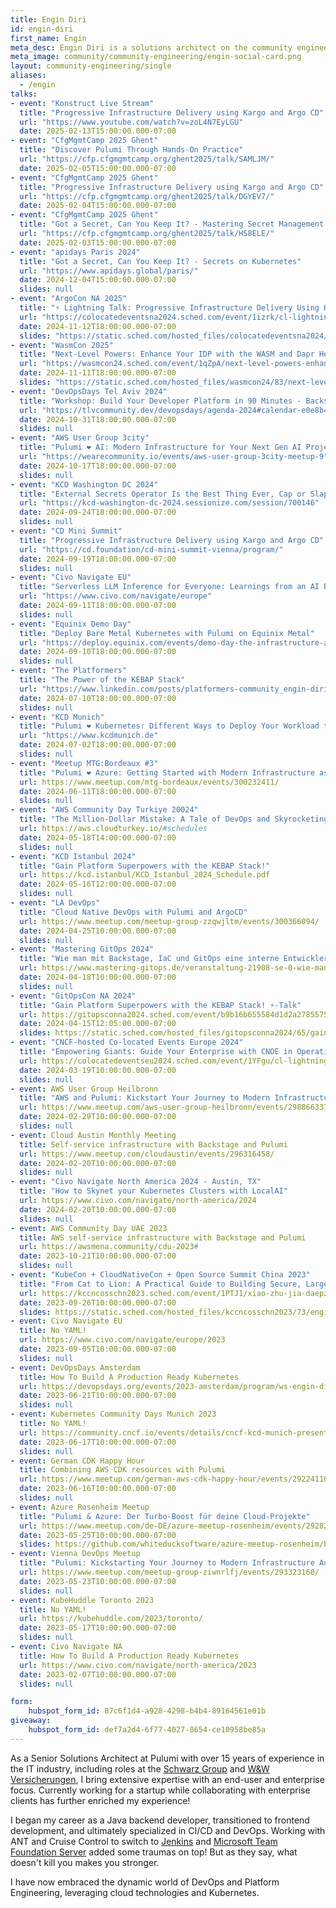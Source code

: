 ```yaml
---
title: Engin Diri
id: engin-diri
first_name: Engin
meta_desc: Engin Diri is a solutions architect on the community engineering team.
meta_image: community/community-engineering/engin-social-card.png
layout: community-engineering/single
aliases:
  - /engin
talks:
- event: "Konstruct Live Stream"
  title: "Progressive Infrastructure Delivery using Kargo and Argo CD"
  url: "https://www.youtube.com/watch?v=zoL4N7EyLGU"
  date: 2025-02-13T15:00:00.000-07:00  
- event: "CfgMgmtCamp 2025 Ghent"
  title: "Discover Pulumi Through Hands-On Practice"
  url: "https://cfp.cfgmgmtcamp.org/ghent2025/talk/SAMLJM/"
  date: 2025-02-05T15:00:00.000-07:00
- event: "CfgMgmtCamp 2025 Ghent"
  title: "Progressive Infrastructure Delivery using Kargo and Argo CD"
  url: "https://cfp.cfgmgmtcamp.org/ghent2025/talk/DGYEV7/"
  date: 2025-02-04T15:00:00.000-07:00  
- event: "CfgMgmtCamp 2025 Ghent"
  title: "Got a Secret, Can You Keep It? - Mastering Secret Management in Kubernetes"
  url: "https://cfp.cfgmgmtcamp.org/ghent2025/talk/HS8ELE/"
  date: 2025-02-03T15:00:00.000-07:00
- event: "apidays Paris 2024"
  title: "Got a Secret, Can You Keep It? - Secrets on Kubernetes"
  url: "https://www.apidays.global/paris/"
  date: 2024-12-04T15:00:00.000-07:00
  slides: null
- event: "ArgoCon NA 2025"
  title: "⚡ Lightning Talk: Progressive Infrastructure Delivery Using Kargo and Argo CD"
  url: "https://colocatedeventsna2024.sched.com/event/1izrk/cl-lightning-talk-progressive-infrastructure-delivery-using-kargo-and-argo-cd-engin-diri-pulumi"
  date: 2024-11-12T18:00:00.000-07:00
  slides: "https://static.sched.com/hosted_files/colocatedeventsna2024/a3/kubecon-2024-na-progressive-infrastructure-delivery-using-kargo-and-argo-cd.pdf"
- event: "WasmCon 2025"
  title: "Next-Level Powers: Enhance Your IDP with the WASM and Dapr Hero Team-Up!"
  url: "https://wasmcon24.sched.com/event/1qZpA/next-level-powers-enhance-your-idp-with-the-wasm-and-dapr-hero-team-up-engin-diri-pulumi"
  date: 2024-11-11T18:00:00.000-07:00
  slides: "https://static.sched.com/hosted_files/wasmcon24/83/next-level-powers-enhance-your-idp-with-the-wasm-and-dapr-hero-team-up.pdf"
- event: "DevOpsDays Tel Aviv 2024"
  title: "Workshop: Build Your Developer Platform in 90 Minutes - Backstage + ArgoCD + K8s"
  url: "https://tlvcommunity.dev/devopsdays/agenda-2024#calendar-e0e8b4b4-54d8-4a8a-ab08-a15509b32a9d-event-m2bkpv13"
  date: 2024-10-31T18:00:00.000-07:00
  slides: null
- event: "AWS User Group 3city"
  title: "Pulumi ❤️ AI: Modern Infrastructure for Your Next Gen AI Project"
  url: "https://wearecommunity.io/events/aws-user-group-3city-meetup-9"
  date: 2024-10-17T18:00:00.000-07:00
  slides: null
- event: "KCD Washington DC 2024"
  title: "External Secrets Operator Is the Best Thing Ever, Cap or Slap?"
  url: "https://kcd-washington-dc-2024.sessionize.com/session/700146"
  date: 2024-09-24T18:00:00.000-07:00
  slides: null
- event: "CD Mini Summit"
  title: "Progressive Infrastructure Delivery using Kargo and Argo CD"
  url: "https://cd.foundation/cd-mini-summit-vienna/program/"
  date: 2024-09-19T18:00:00.000-07:00
  slides: null
- event: "Civo Navigate EU"
  title: "Serverless LLM Inference for Everyone: Learnings from an AI Beginner!"
  url: "https://www.civo.com/navigate/europe"
  date: 2024-09-11T18:00:00.000-07:00
  slides: null
- event: "Equinix Demo Day"
  title: "Deploy Bare Metal Kubernetes with Pulumi on Equinix Metal"
  url: "https://deploy.equinix.com/events/demo-day-the-infrastructure-as-code-edition/"
  date: 2024-09-10T18:00:00.000-07:00
  slides: null
- event: "The Platformers"
  title: "The Power of the KEBAP Stack"
  url: "https://www.linkedin.com/posts/platformers-community_engin-diri-customer-experience-architect-activity-7212732472592142336-Dd_R"
  date: 2024-07-10T18:00:00.000-07:00
  slides: null  
- event: "KCD Munich"
  title: "Pulumi ❤️ Kubernetes: Different Ways to Deploy Your Workload to Kubernetes"
  url: "https://www.kcdmunich.de"
  date: 2024-07-02T18:00:00.000-07:00
  slides: null
- event: "Meetup MTG:Bordeaux #3"
  title: "Pulumi ❤️ Azure: Getting Started with Modern Infrastructure as Code"
  url: https://www.meetup.com/mtg-bordeaux/events/300232411/
  date: 2024-06-11T18:00:00.000-07:00
  slides: null  
- event: "AWS Community Day Turkiye 20024"
  title: "The Million-Dollar Mistake: A Tale of DevOps and Skyrocketing AWS Bills"
  url: https://aws.cloudturkey.io/#schedules
  date: 2024-05-18T14:00:00.000-07:00
  slides: null
- event: "KCD Istanbul 2024"
  title: "Gain Platform Superpowers with the KEBAP Stack!"
  url: https://kcd.istanbul/KCD_Istanbul_2024_Schedule.pdf
  date: 2024-05-16T12:00:00.000-07:00
  slides: null
- event: "LA DevOps"
  title: "Cloud Native DevOps with Pulumi and ArgoCD"
  url: https://www.meetup.com/meetup-group-zzqwjltm/events/300366094/
  date: 2024-04-25T10:00:00.000-07:00
  slides: null
- event: "Mastering GitOps 2024"
  title: "Wie man mit Backstage, IaC und GitOps eine interne Entwicklerplattform auf Kubernetes aufbaut"
  url: https://www.mastering-gitops.de/veranstaltung-21908-se-0-wie-man-mit-backstage-iac-und-gitops-eine-interne-entwicklerplattform-auf-kubernetes-aufbaut.html
  date: 2024-04-18T10:00:00.000-07:00
  slides: null
- event: "GitOpsCon NA 2024"
  title: "Gain Platform Superpowers with the KEBAP Stack! ⚡-Talk"
  url: https://gitopsconna2024.sched.com/event/b9b16b655584d1d2a27855757eb3fc37
  date: 2024-04-15T12:05:00.000-07:00
  slides: https://static.sched.com/hosted_files/gitopsconna2024/65/gain-platform-superpowers-with-the-kebap-stack.pdf
- event: "CNCF-hosted Co-located Events Europe 2024"
  title: "Empowering Giants: Guide Your Enterprise with CNOE in Operational Tech Choices"
  url: https://colocatedeventseu2024.sched.com/event/1YFgu/cl-lightning-talk-empowering-giants-guide-your-enterprise-with-cnoe-in-operational-tech-choices-engin-diri-pulumi
  date: 2024-03-19T10:00:00.000-07:00
  slides: null
- event: AWS User Group Heilbronn
  title: "AWS and Pulumi: Kickstart Your Journey to Modern Infrastructure Automation"
  url: https://www.meetup.com/aws-user-group-heilbronn/events/298866337/
  date: 2024-02-29T10:00:00.000-07:00
  slides: null
- event: Cloud Austin Monthly Meeting
  title: Self-service infrastructure with Backstage and Pulumi
  url: https://www.meetup.com/cloudaustin/events/296316458/
  date: 2024-02-20T10:00:00.000-07:00
  slides: null
- event: "Civo Navigate North America 2024 - Austin, TX"
  title: "How to Skynet your Kubernetes Clusters with LocalAI"
  url: https://www.civo.com/navigate/north-america/2024
  date: 2024-02-20T10:00:00.000-07:00
  slides: null
- event: AWS Community Day UAE 2023
  title: AWS self-service infrastructure with Backstage and Pulumi
  url: https://awsmena.community/cdu-2023#
  date: 2023-10-21T10:00:00.000-07:00
  slides: null
- event: "KubeCon + CloudNativeCon + Open Source Summit China 2023"
  title: "From Cat to Lion: A Practical Guide to Building Secure, Large-Scale CI/CD Platforms with Tekton and Pulumi"
  url: https://kccncosschn2023.sched.com/event/1PTJ1/xiao-zhu-jia-daepzhi-tektonre-mao-cicd-zha-zhi-tutorial-from-cat-to-lion-a-practical-guide-to-building-secure-large-scale-cicd-platforms-with-tekton-engin-diri-pulumi
  date: 2023-09-26T10:00:00.000-07:00
  slides: https://static.sched.com/hosted_files/kccncosschn2023/73/engin_diri_from_cat_to_lion_a_practical_guide_to_building_secure_large_scale_ci_cd_platforms_with_tekton.pdf
- event: Civo Navigate EU
  title: No YAML!
  url: https://www.civo.com/navigate/europe/2023
  date: 2023-09-05T10:00:00.000-07:00
  slides: null
- event: DevOpsDays Amsterdam
  title: How To Build A Production Ready Kubernetes
  url: https://devopsdays.org/events/2023-amsterdam/program/ws-engin-diri-ringo-de-smet
  date: 2023-06-21T10:00:00.000-07:00
  slides: null
- event: Kubernetes Community Days Munich 2023
  title: No YAML!
  url: https://community.cncf.io/events/details/cncf-kcd-munich-presents-kcd-munich-2023/
  date: 2023-06-17T10:00:00.000-07:00
  slides: null
- event: German CDK Happy Hour
  title: Combining AWS CDK resources with Pulumi
  url: https://www.meetup.com/german-aws-cdk-happy-hour/events/292241169/
  date: 2023-06-16T10:00:00.000-07:00
  slides: null
- event: Azure Rosenheim Meetup
  title: "Pulumi & Azure: Der Turbo-Boost für deine Cloud-Projekte"
  url: https://www.meetup.com/de-DE/azure-meetup-rosenheim/events/292822487/
  date: 2023-05-25T10:00:00.000-07:00
  slides: https://github.com/whiteducksoftware/azure-meetup-rosenheim/blob/master/Azure-Meetup-2023-05-25-Pulumi-and-Azure-Der-Turbo-Boost-fuer-deine-Cloud-Projekte/2023-05-25-azure-rosenheim-meetup.pdf
- event: Vienna DevOps Meetup
  title: "Pulumi: Kickstarting Your Journey to Modern Infrastructure Automation"
  url: https://www.meetup.com/meetup-group-ziwnrlfj/events/293323160/
  date: 2023-05-23T10:00:00.000-07:00
  slides: null
- event: KubeHuddle Toronto 2023
  title: No YAML!
  url: https://kubehuddle.com/2023/toronto/
  date: 2023-05-17T10:00:00.000-07:00
  slides: null
- event: Civo Navigate NA
  title: How To Build A Production Ready Kubernetes
  url: https://www.civo.com/navigate/north-america/2023
  date: 2023-02-07T10:00:00.000-07:00
  slides: null

form:
    hubspot_form_id: 87c6f1d4-a928-4298-b4b4-89164561e01b
giveaway:
    hubspot_form_id: def7a2d4-6f77-4027-8654-ce10958be85a
---
```


As a Senior Solutions Architect at Pulumi with over 15 years of experience in the IT industry, including roles at the [Schwarz Group](https://schwarz-digits.de/) and [W&W Versicherungen](https://www.ww-ag.com/de/ww-informatik), I bring extensive expertise with an end-user and enterprise focus. Currently working for a startup while collaborating with enterprise clients has further enriched my experience!

I began my career as a Java backend developer, transitioned to frontend development, and ultimately specialized in CI/CD and DevOps. Working with ANT and Cruise Control to switch to [Jenkins](https://www.jenkins.io/) and [Microsoft Team Foundation Server](https://learn.microsoft.com/en-us/previous-versions/azure/devops/all/overview?view=tfs-2018) added some traumas on top! But as they say, what doesn't kill you makes you stronger.

I have now embraced the dynamic world of DevOps and Platform Engineering, leveraging cloud technologies and Kubernetes.
